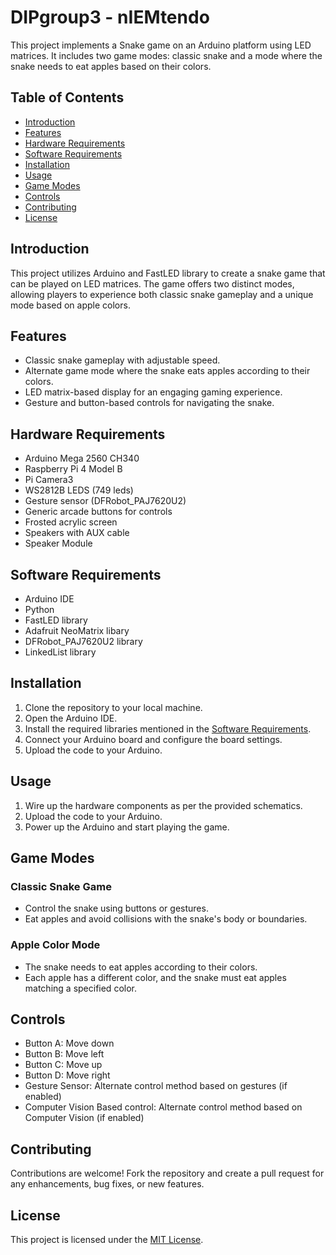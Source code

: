 # DIPgroup3 - nIEMtendo

This project implements a Snake game on an Arduino platform using LED matrices. It includes two game modes: classic snake and a mode where the snake needs to eat apples based on their colors.

## Table of Contents
- [Introduction](#introduction)
- [Features](#features)
- [Hardware Requirements](#hardware-requirements)
- [Software Requirements](#software-requirements)
- [Installation](#installation)
- [Usage](#usage)
- [Game Modes](#game-modes)
- [Controls](#controls)
- [Contributing](#contributing)
- [License](#license)

## Introduction

This project utilizes Arduino and FastLED library to create a snake game that can be played on LED matrices. The game offers two distinct modes, allowing players to experience both classic snake gameplay and a unique mode based on apple colors.

## Features

- Classic snake gameplay with adjustable speed.
- Alternate game mode where the snake eats apples according to their colors.
- LED matrix-based display for an engaging gaming experience.
- Gesture and button-based controls for navigating the snake.

## Hardware Requirements

- Arduino Mega 2560 CH340
- Raspberry Pi 4 Model B
- Pi Camera3
- WS2812B LEDS (749 leds)
- Gesture sensor (DFRobot_PAJ7620U2)
- Generic arcade buttons for controls
- Frosted acrylic screen
- Speakers with AUX cable
- Speaker Module

## Software Requirements

- Arduino IDE
- Python
- FastLED library
- Adafruit NeoMatrix libary
- DFRobot_PAJ7620U2 library
- LinkedList library 

## Installation

1. Clone the repository to your local machine.
2. Open the Arduino IDE.
3. Install the required libraries mentioned in the [Software Requirements](#software-requirements).
4. Connect your Arduino board and configure the board settings.
5. Upload the code to your Arduino.

## Usage

1. Wire up the hardware components as per the provided schematics.
2. Upload the code to your Arduino.
3. Power up the Arduino and start playing the game.

## Game Modes

### Classic Snake Game
- Control the snake using buttons or gestures.
- Eat apples and avoid collisions with the snake's body or boundaries.

### Apple Color Mode
- The snake needs to eat apples according to their colors.
- Each apple has a different color, and the snake must eat apples matching a specified color.

## Controls

- Button A: Move down
- Button B: Move left
- Button C: Move up
- Button D: Move right
- Gesture Sensor: Alternate control method based on gestures (if enabled)
- Computer Vision Based control: Alternate control method based on Computer Vision (if enabled)

## Contributing

Contributions are welcome! Fork the repository and create a pull request for any enhancements, bug fixes, or new features.

## License

This project is licensed under the [MIT License](LICENSE).
